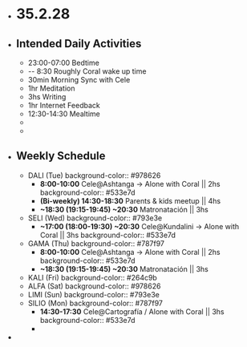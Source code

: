 - # 35.2.28
- ## Intended Daily Activities
	- 23:00-07:00 Bedtime
	- -- 8:30 Roughly Coral wake up time
	- 30min Morning Sync with Cele
	- 1hr Meditation
	- 3hs Writing
	- 1hr Internet Feedback
	- 12:30-14:30 Mealtime
	-
	-
- ## Weekly Schedule
	- DALI (Tue)
	  background-color:: #978626
		- **8:00-10:00**  Cele@Ashtanga -> Alone with Coral || 2hs
		  background-color:: #533e7d
		- **(Bi-weekly) 14:30-18:30**  Parents & kids meetup || 4hs
		- **~18:30 (19:15-19:45) ~20:30** Matronatación || 3hs
	- SELI (Wed)
	  background-color:: #793e3e
		- **~17:00 (18:00-19:30) ~20:30** Cele@Kundalini -> Alone with Coral || 3hs
		  background-color:: #533e7d
	- GAMA (Thu)
	  background-color:: #787f97
		- **8:00-10:00** Cele@Ashtanga -> Alone with Coral || 2hs
		  background-color:: #533e7d
		- **~18:30 (19:15-19:45) ~20:30** Matronatación || 3hs
	- KALI (Fri)
	  background-color:: #264c9b
	- ALFA (Sat)
	  background-color:: #978626
	- LIMI (Sun)
	  background-color:: #793e3e
	- SILIO (Mon)
	  background-color:: #787f97
		- **14:30-17:30** Cele@Cartografía / Alone with Coral || 3hs
		  background-color:: #533e7d
		-
-